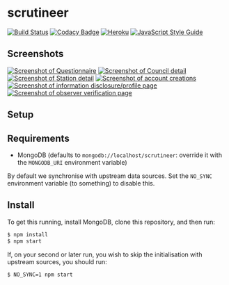 # scrutineer
[![Build Status](https://travis-ci.org/zuzak/scrutineer.svg?branch=master)](https://travis-ci.org/zuzak/scrutineer)
[![Codacy Badge](https://api.codacy.com/project/badge/Grade/1f2b7c213b34470db18e7e59b133a894)](https://www.codacy.com/app/douglas/scrutineer)
[![Heroku](http://heroku-badge.herokuapp.com/?app=scrutineer&svg=1)](https://scrutineer.herokuapp.com)
[![JavaScript Style Guide](https://img.shields.io/badge/code_style-standard-brightgreen.svg)](https://standardjs.com)

## Screenshots
[![Screenshot of Questionnaire](https://i.imgur.com/605GZBsb.png)](https://i.imgur.com/605GZBs.png)
[![Screenshot of Council detail](https://i.imgur.com/xVyafxab.jpg)](https://i.imgur.com/xVyafxa.jpg)
[![Screenshot of Station detail](https://i.imgur.com/00cSkTpb.png)](https://i.imgur.com/00cSkTp.png)
[![Screenshot of account creations](https://i.imgur.com/Yg6gnecb.png)](https://i.imgur.com/Yg6gnec.png)
[![Screenshot of information disclosure/profile page](https://i.imgur.com/SOjhKRib.png)](https://i.imgur.com/SOjhKRi.png)
[![Screenshot of observer verification page](https://i.imgur.com/j9v28TYb.png)](https://i.imgur.com/j9v28TY.png)
## Setup

## Requirements
* MongoDB (defaults to `mongodb://localhost/scrutineer`: override it with the `MONGODB_URI` environment variable)

By default we synchronise with upstream data sources. Set the `NO_SYNC` environment variable (to something) to disable this.

## Install
To get this running, install MongoDB, clone this repository, and then run:
```bash
$ npm install
$ npm start
```

If, on your second or later run, you wish to skip the initialisation with upstream sources, you should run:
```bash
$ NO_SYNC=1 npm start
```